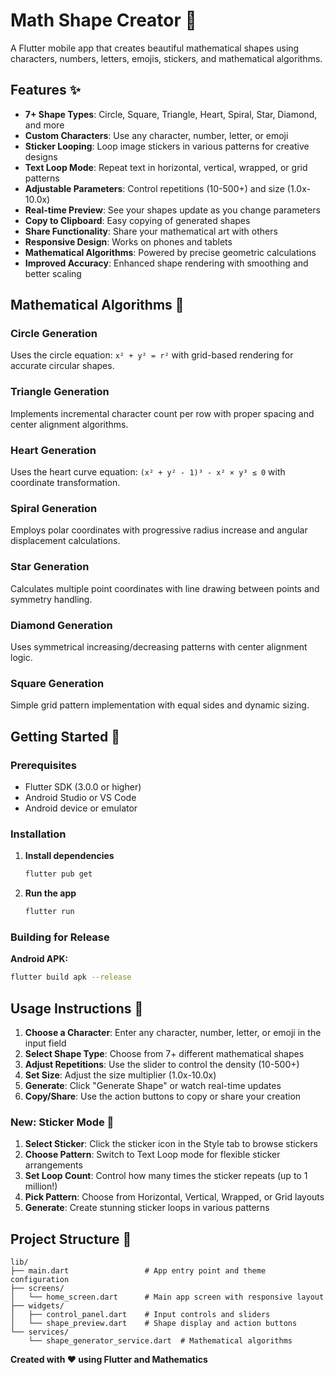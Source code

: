 # Math Shape Creator 🎨

A Flutter mobile app that creates beautiful mathematical shapes using characters, numbers, letters, emojis, stickers, and mathematical algorithms.

## Features ✨

- **7+ Shape Types**: Circle, Square, Triangle, Heart, Spiral, Star, Diamond, and more
- **Custom Characters**: Use any character, number, letter, or emoji
- **Sticker Looping**: Loop image stickers in various patterns for creative designs
- **Text Loop Mode**: Repeat text in horizontal, vertical, wrapped, or grid patterns
- **Adjustable Parameters**: Control repetitions (10-500+) and size (1.0x-10.0x)
- **Real-time Preview**: See your shapes update as you change parameters
- **Copy to Clipboard**: Easy copying of generated shapes
- **Share Functionality**: Share your mathematical art with others
- **Responsive Design**: Works on phones and tablets
- **Mathematical Algorithms**: Powered by precise geometric calculations
- **Improved Accuracy**: Enhanced shape rendering with smoothing and better scaling

## Mathematical Algorithms 📐

### Circle Generation
Uses the circle equation: `x² + y² = r²` with grid-based rendering for accurate circular shapes.

### Triangle Generation
Implements incremental character count per row with proper spacing and center alignment algorithms.

### Heart Generation
Uses the heart curve equation: `(x² + y² - 1)³ - x² × y³ ≤ 0` with coordinate transformation.

### Spiral Generation
Employs polar coordinates with progressive radius increase and angular displacement calculations.

### Star Generation
Calculates multiple point coordinates with line drawing between points and symmetry handling.

### Diamond Generation
Uses symmetrical increasing/decreasing patterns with center alignment logic.

### Square Generation
Simple grid pattern implementation with equal sides and dynamic sizing.

## Getting Started 🚀

### Prerequisites
- Flutter SDK (3.0.0 or higher)
- Android Studio or VS Code
- Android device or emulator

### Installation

1. **Install dependencies**
   ```bash
   flutter pub get
   ```

2. **Run the app**
   ```bash
   flutter run
   ```

### Building for Release

**Android APK:**
```bash
flutter build apk --release
```

## Usage Instructions 📱

1. **Choose a Character**: Enter any character, number, letter, or emoji in the input field
2. **Select Shape Type**: Choose from 7+ different mathematical shapes
3. **Adjust Repetitions**: Use the slider to control the density (10-500+)
4. **Set Size**: Adjust the size multiplier (1.0x-10.0x)
5. **Generate**: Click "Generate Shape" or watch real-time updates
6. **Copy/Share**: Use the action buttons to copy or share your creation

### New: Sticker Mode 🎪
1. **Select Sticker**: Click the sticker icon in the Style tab to browse stickers
2. **Choose Pattern**: Switch to Text Loop mode for flexible sticker arrangements
3. **Set Loop Count**: Control how many times the sticker repeats (up to 1 million!)
4. **Pick Pattern**: Choose from Horizontal, Vertical, Wrapped, or Grid layouts
5. **Generate**: Create stunning sticker loops in various patterns

## Project Structure 📁

```
lib/
├── main.dart                 # App entry point and theme configuration
├── screens/
│   └── home_screen.dart      # Main app screen with responsive layout
├── widgets/
│   ├── control_panel.dart    # Input controls and sliders
│   └── shape_preview.dart    # Shape display and action buttons
└── services/
    └── shape_generator_service.dart  # Mathematical algorithms
```

**Created with ❤️ using Flutter and Mathematics**
